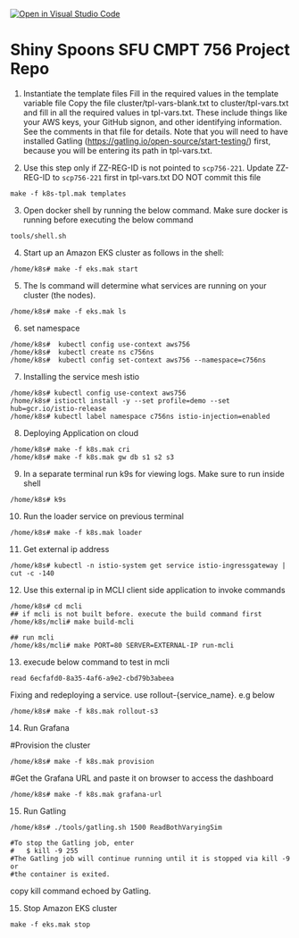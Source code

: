 [![Open in Visual Studio Code](https://classroom.github.com/assets/open-in-vscode-f059dc9a6f8d3a56e377f745f24479a46679e63a5d9fe6f495e02850cd0d8118.svg)](https://classroom.github.com/online_ide?assignment_repo_id=7080255&assignment_repo_type=AssignmentRepo)

# Shiny Spoons SFU CMPT 756 Project Repo

1. Instantiate the template files
   Fill in the required values in the template variable file
   Copy the file cluster/tpl-vars-blank.txt to cluster/tpl-vars.txt and fill in all the required values in tpl-vars.txt. These include things like your AWS keys, your GitHub signon, and other identifying information. See the comments in that file for details. Note that you will need to have installed Gatling (https://gatling.io/open-source/start-testing/) first, because you will be entering its path in tpl-vars.txt.

2. Use this step only if ZZ-REG-ID is not pointed to `scp756-221`. Update ZZ-REG-ID to `scp756-221` first in tpl-vars.txt DO NOT commit this file

```
make -f k8s-tpl.mak templates
```

3. Open docker shell by running the below command. Make sure docker is running before executing the below command

```
tools/shell.sh
```

4. Start up an Amazon EKS cluster as follows in the shell:

```
/home/k8s# make -f eks.mak start
```

5. The ls command will determine what services are running on your cluster (the nodes).

```
/home/k8s# make -f eks.mak ls
```

6. set namespace

```
/home/k8s#  kubectl config use-context aws756
/home/k8s#  kubectl create ns c756ns
/home/k8s#  kubectl config set-context aws756 --namespace=c756ns
```

7. Installing the service mesh istio

```
/home/k8s# kubectl config use-context aws756
/home/k8s# istioctl install -y --set profile=demo --set hub=gcr.io/istio-release
/home/k8s# kubectl label namespace c756ns istio-injection=enabled
```

8. Deploying Application on cloud

```
/home/k8s# make -f k8s.mak cri
/home/k8s# make -f k8s.mak gw db s1 s2 s3
```

9. In a separate terminal run k9s for viewing logs. Make sure to run inside shell

```
/home/k8s# k9s
```

10. Run the loader service on previous terminal

```
/home/k8s# make -f k8s.mak loader
```

11. Get external ip address

```
/home/k8s# kubectl -n istio-system get service istio-ingressgateway | cut -c -140
```

12. Use this external ip in MCLI client side application to invoke commands

```
/home/k8s# cd mcli
## if mcli is not built before. execute the build command first
/home/k8s/mcli# make build-mcli

## run mcli
/home/k8s/mcli# make PORT=80 SERVER=EXTERNAL-IP run-mcli
```

13. execude below command to test in mcli

```
read 6ecfafd0-8a35-4af6-a9e2-cbd79b3abeea
```

Fixing and redeploying a service. use rollout-{service_name}. e.g below

```
/home/k8s# make -f k8s.mak rollout-s3
```

14. Run Grafana

#Provision the cluster

```
/home/k8s# make -f k8s.mak provision

```

#Get the Grafana URL and paste it on browser to access the dashboard

```
/home/k8s# make -f k8s.mak grafana-url
```

15. Run Gatling

```
/home/k8s# ./tools/gatling.sh 1500 ReadBothVaryingSim

#To stop the Gatling job, enter
#   $ kill -9 255
#The Gatling job will continue running until it is stopped via kill -9 or
#the container is exited.
```

copy kill command echoed by Gatling.

15. Stop Amazon EKS cluster

```
make -f eks.mak stop
```
